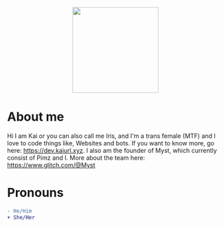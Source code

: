 <div align="center">
<img src="https://www.kaiurl.xyz/logo.ico" width="200">
</div>

# About me
Hi I am Kai or you can also call me Iris, and I'm a trans female (MTF) and I love to code things like, Websites and bots. If you want to know more, go here: https://dev.kaiurl.xyz.
I also am the founder of Myst, which currently consist of Pimz and I. More about the team here: https://www.glitch.com/@Myst
# Pronouns
```diff
- He/Him
+ She/Her
```
